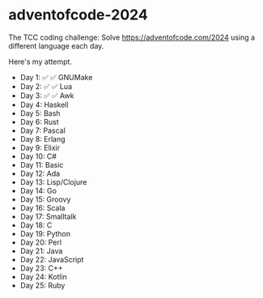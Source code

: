 # adventofcode-2024

The TCC coding challenge: Solve https://adventofcode.com/2024 using a different
language each day.

Here's my attempt.

- Day 1: ✅ ✅ GNUMake
- Day 2: ✅ ✅ Lua
- Day 3: ✅ ✅ Awk
- Day 4: Haskell
- Day 5: Bash
- Day 6: Rust
- Day 7: Pascal
- Day 8: Erlang
- Day 9: Elixir
- Day 10: C#
- Day 11: Basic
- Day 12: Ada
- Day 13: Lisp/Clojure
- Day 14: Go
- Day 15: Groovy
- Day 16: Scala
- Day 17: Smalltalk
- Day 18: C
- Day 19: Python
- Day 20: Perl
- Day 21: Java
- Day 22: JavaScript
- Day 23: C++
- Day 24: Kotlin
- Day 25: Ruby
